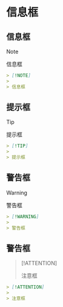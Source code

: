 # 信息框

## 信息框

> [!NOTE]
>
> 信息框

```md
> [!NOTE]
>
> 信息框
```

## 提示框

> [!TIP]
> 
> 提示框

```md
> [!TIP]
> 
> 提示框
```

## 警告框

> [!WARNING]
> 
> 警告框

```md
> [!WARNING]
> 
> 警告框
```

## 警告框

> [!ATTENTION]
> 
> 注意框

```md
> [!ATTENTION]
> 
> 注意框
```
